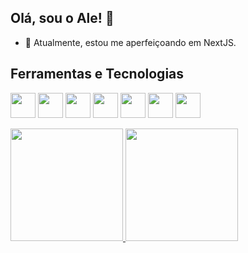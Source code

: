 ## Olá, sou o Ale! 👋


- 🌱 Atualmente, estou me aperfeiçoando em NextJS.

 ## Ferramentas e Tecnologias
 <img src="https://cdn.jsdelivr.net/gh/devicons/devicon@latest/icons/react/react-original-wordmark.svg" width="40" height="40" /> <img src="https://cdn.jsdelivr.net/gh/devicons/devicon@latest/icons/typescript/typescript-original.svg" width="40" height="40" /> <img src="https://cdn.jsdelivr.net/gh/devicons/devicon@latest/icons/javascript/javascript-original.svg" width="40" height="40" /> <img src="https://cdn.jsdelivr.net/gh/devicons/devicon@latest/icons/nextjs/nextjs-original.svg" width="40" height="40" /> <img src="https://cdn.jsdelivr.net/gh/devicons/devicon@latest/icons/nodejs/nodejs-original.svg" width="40" height="40" /> <img src="https://cdn.jsdelivr.net/gh/devicons/devicon@latest/icons/mongodb/mongodb-plain-wordmark.svg" width="40" height="40" /> <img src="https://cdn.jsdelivr.net/gh/devicons/devicon@latest/icons/mysql/mysql-original-wordmark.svg" width="40" height="40" />
          
          
          


 <div>
<a href="https://github.com/alexandrermo">
<img loading="lazy" height="180em" src="https://github-readme-stats.vercel.app/api/top-langs/?username=alexandrermo&layout=compact&langs_count=7&theme=dracula"/>
<img loading="lazy" height="180em" src="https://github-readme-stats.vercel.app/api?username=alexandrermo&show_icons=true&theme=dracula&include_all_commits=true&count_private=true"/>
</div>





          

